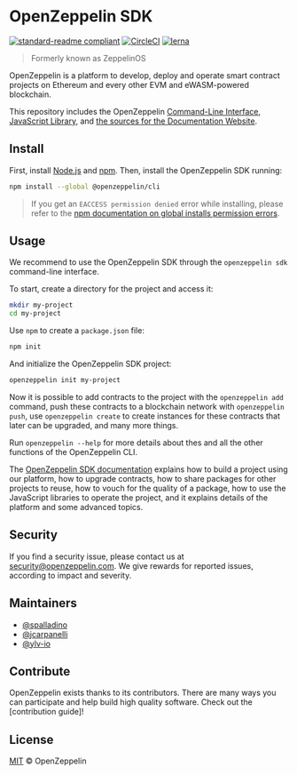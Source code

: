 # OpenZeppelin SDK

[![standard-readme compliant](https://img.shields.io/badge/readme%20style-standard-brightgreen.svg)](https://github.com/RichardLitt/standard-readme)
[![CircleCI](https://circleci.com/gh/OpenZeppelin/openzeppelin-sdk/tree/master.svg?style=shield)](https://circleci.com/gh/OpenZeppelin/openzeppelin-sdk/tree/master)
[![lerna](https://img.shields.io/badge/maintained%20with-lerna-cc00ff.svg)](https://lernajs.io/)

> Formerly known as ZeppelinOS

OpenZeppelin is a platform to develop, deploy and operate smart contract
projects on Ethereum and every other EVM and eWASM-powered blockchain.

This repository includes the OpenZeppelin
[Command-Line Interface](https://github.com/OpenZeppelin/openzeppelin-sdk/tree/master/packages/cli#readme),
[JavaScript Library](https://github.com/OpenZeppelin/openzeppelin-sdk/tree/master/packages/lib#readme),
and [the sources for the Documentation Website](https://github.com/OpenZeppelin/openzeppelin-sdk/tree/master/packages/docs#readme).

## Install

First, install [Node.js](http://nodejs.org/) and [npm](https://npmjs.com/).
Then, install the OpenZeppelin SDK running:

```sh
npm install --global @openzeppelin/cli
```

> If you get an `EACCESS permission denied` error while installing, please refer to the [npm documentation on global installs permission errors](https://docs.npmjs.com/resolving-eacces-permissions-errors-when-installing-packages-globally). 

## Usage

We recommend to use the OpenZeppelin SDK through the `openzeppelin sdk` command-line interface.

To start, create a directory for the project and access it:

```sh
mkdir my-project
cd my-project
```

Use `npm` to create a `package.json` file:

```sh
npm init
```

And initialize the OpenZeppelin SDK project:

```sh
openzeppelin init my-project
```

Now it is possible to add contracts to the project with the `openzeppelin add` command,
push these contracts to a blockchain network with `openzeppelin push`, use
`openzeppelin create` to create instances for these contracts that later can be
upgraded, and many more things.

Run `openzeppelin --help` for more details about thes and all the other functions of the
OpenZeppelin CLI.

The
[OpenZeppelin SDK documentation](https://docs.openzeppelin.com/sdk/2.5)
explains how to build a project using our platform, how to upgrade contracts,
how to share packages for other projects to reuse, how to vouch for the quality
of a package, how to use the JavaScript libraries to operate the project, and
it explains details of the platform and some advanced topics.

## Security

If you find a security issue, please contact us at security@openzeppelin.com. We
give rewards for reported issues, according to impact and severity.

## Maintainers

* [@spalladino](https://github.com/spalladino)
* [@jcarpanelli](https://github.com/jcarpanelli)
* [@ylv-io](https://github.com/ylv-io)

## Contribute

OpenZeppelin exists thanks to its contributors. There are many ways you can participate and help build high quality software. Check out the [contribution guide]!

## License

[MIT](LICENSE) © OpenZeppelin
